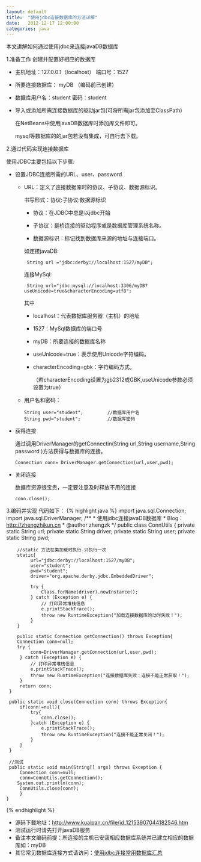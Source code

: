 ```yaml
---
layout: default
title:  "使用jdbc连接数据库的方法详解"
date:   2012-12-17 12:00:00
categories: java
---
```


本文讲解如何通过使用jdbc来连接javaDB数据库

1.准备工作 创建并配置好相应的数据库

  * 主机地址：127.0.0.1（localhost） 端口号：1527

  * 所要连接数据库： myDB （编码前已创建）

  * 数据库用户名：student  密码：student 

  * 导入或添加所需连接数据库的驱动jar包(可将所需jar包添加至ClassPath)

    在NetBeans中使用javaDB数据库时添加库文件即可。

    mysql等数据库的的jar包若没有集成，可自行去下载。

2.通过代码实现连接数据库

使用JDBC主要包括以下步骤:

* 设置JDBC连接所需的URL、user、password

  * URL：定义了连接数据库时的协议、子协议、数据源标识。
   
    书写形式：协议:子协议:数据源标识  
  
    - 协议：在JDBC中总是以jdbc开始
    
    - 子协议：是桥连接的驱动程序或是数据库管理系统名称。
    
    - 数据源标识：标记找到数据库来源的地址与连接端口。
    
    如连接javaDB:
     
         String url ="jdbc:derby://localhost:1527/myDB";
   
    连接MySql:
   
         String url="jdbc:mysql://localhost:3306/myDB?useUnicode=true&characterEncoding=utf8";
         
     
     其中  
   
     - localhost：代表数据库服务器（主机）的地址
     
     - 1527：MySql数据库的端口号
         
     - myDB：所要连接的数据库名称
         
     - useUnicode=true：表示使用Unicode字符编码。
         
     - characterEncoding=gbk：字符编码方式。
         
       （若characterEncoding设置为gb2312或GBK,useUnicode参数必须设置为true）
   
   * 用户名和密码：
   
         String user="student";         //数据库用户名
         String pwd="student";          //数据库密码
        
* 获得连接

  通过调用DriverManager的getConnectin(String url,String username,String password )方法获得与数据库的连接。

      Connection conn= DriverManager.getConnection(url,user,pwd);

* 关闭连接
    
    数据库资源很宝贵，一定要注意及时释放不用的连接

      conn.close();

3.编码并实现
代码如下：
{% highlight java %}
    import java.sql.Connection;
    import java.sql.DriverManager;
     /**
      * 使用jdbc连接javaDB数据库
      * Blog：http://zhengzhikun.cn
      * @author zhengzk
      */
    public class ConnUtils {
        private static String url;
        private static String driver;
        private static String user;
        private static String pwd;
     
        //static 方法在类加载时执行 只执行一次
        static{ 
             url="jdbc:derby://localhost:1527/myDB";
             user="student";
             pwd="student";
             driver="org.apache.derby.jdbc.EmbeddedDriver";
     
             try {
                 Class.forName(driver).newInstance(); 
             } catch (Exception e) {
                 // 打印异常堆栈信息
                 e.printStackTrace();
                 throw new RuntimeException("加载连接数据库的动时失败！");
             } 
        }
     
        public static Connection getConnection() throws Exception{
        Connection conn=null;
        try {
             conn=DriverManager.getConnection(url,user,pwd);
         } catch (Exception e) {
             // 打印异常堆栈信息
             e.printStackTrace();
             throw new RuntimeException("连接数据库失败：连接不能正常获取！");
         }
         return conn;
     }
     
     public static void close(Connection conn) throws Exception{
         if(conn!=null){
             try{
                 conn.close();
             }catch (Exception e) {
                 e.printStackTrace();
                 throw new RuntimeException("连接不能正常关闭！");
             }
         }
     }
     
     //测试
     public static void main(String[] args) throws Exception {
         Connection conn=null;
         conn=ConnUtils.getConnection(); 
        System.out.println(conn);
         ConnUtils.close(conn); 
         }
    }
{% endhighlight %}
* 源码下载地址：http://www.kuaipan.cn/file/id_12153907044182546.htm
* 测试运行时请先打开javaDB服务
* 备注本文编码前提：所连接的主机已安装相应数据库系统并已建立相应的数据库如：myDB
* 其它常见数据库连接方式请访问：[使用jdbc连接常用数据库汇总](/java/2012/12/17/Using_JDBC_connection_DB_summary.html)